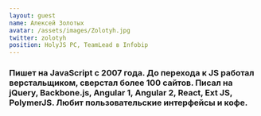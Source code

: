 ```yaml
---
layout: guest
name: Алексей Золотых
avatar: /assets/images/Zolotyh.jpg
twitter: zolotyh
position: HolyJS PC, TeamLead в Infobip
---
```

### Пишет на JavaScript c 2007 года. До перехода к JS работал верстальщиком, сверстал более 100 сайтов. Писал на jQuery, Backbone.js, Angular 1, Angular 2, React, Ext JS, PolymerJS. Любит пользовательские интерфейсы и кофе.

